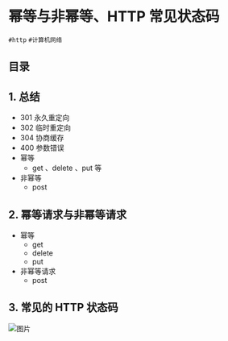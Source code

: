 
# 幂等与非幂等、HTTP 常见状态码

`#http` `#计算机网络`


## 目录
<!-- toc -->
 ## 1. 总结 

- 301 永久重定向
- 302 临时重定向
- 304 协商缓存
- 400 参数错误
- 幂等
	- get 、delete 、put 等
- 非幂等
	- post

## 2. 幂等请求与非幂等请求

- 幂等
	- get 
	- delete
	- put
- 非幂等请求
	- post

## 3. 常见的 HTTP 状态码

![图片](https://832-1310531898.cos.ap-beijing.myqcloud.com/999.%20Obsidian@832/files/20241023-9.png)

